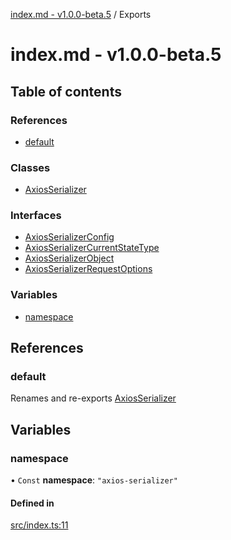 [index.md - v1.0.0-beta.5](README.md) / Exports

# index.md - v1.0.0-beta.5

## Table of contents

### References

- [default](modules.md#default)

### Classes

- [AxiosSerializer](classes/AxiosSerializer.md)

### Interfaces

- [AxiosSerializerConfig](interfaces/AxiosSerializerConfig.md)
- [AxiosSerializerCurrentStateType](interfaces/AxiosSerializerCurrentStateType.md)
- [AxiosSerializerObject](interfaces/AxiosSerializerObject.md)
- [AxiosSerializerRequestOptions](interfaces/AxiosSerializerRequestOptions.md)

### Variables

- [namespace](modules.md#namespace)

## References

### default

Renames and re-exports [AxiosSerializer](classes/AxiosSerializer.md)

## Variables

### namespace

• `Const` **namespace**: `"axios-serializer"`

#### Defined in

[src/index.ts:11](https://github.com/saqqdy/axios-serializer/blob/d164afd/src/index.ts#L11)
